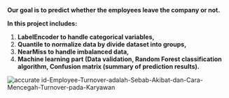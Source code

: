 **Our goal is to predict whether the employees leave the company or not.**

**In this project includes:**

1. **LabelEncoder to handle categorical variables,** 
2. **Quantile to normalize data by divide dataset into groups,**
3. **NearMiss to handle imbalanced data,**
4. **Machine learning part (Data validation, Random Forest classification algorithm, Confusion matrix (summary of prediction results).**


![accurate id-Employee-Turnover-adalah-Sebab-Akibat-dan-Cara-Mencegah-Turnover-pada-Karyawan](https://user-images.githubusercontent.com/73969654/157326084-b7fec175-7e6b-4e7f-a0fe-73a3e0309993.jpg)

